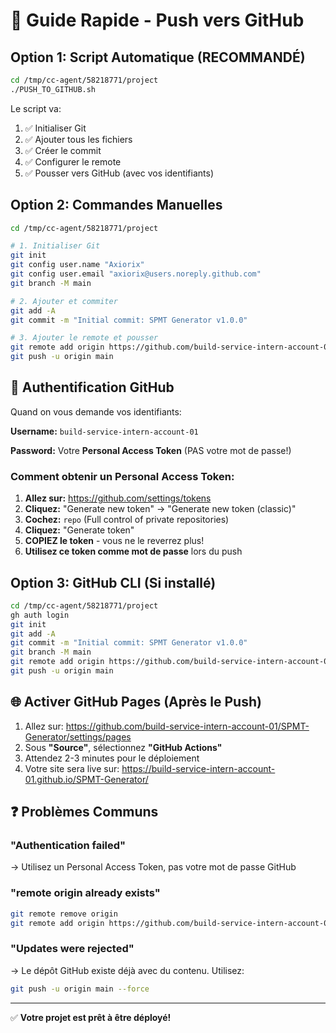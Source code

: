 # 🚀 Guide Rapide - Push vers GitHub

## Option 1: Script Automatique (RECOMMANDÉ)

```bash
cd /tmp/cc-agent/58218771/project
./PUSH_TO_GITHUB.sh
```

Le script va:
1. ✅ Initialiser Git
2. ✅ Ajouter tous les fichiers
3. ✅ Créer le commit
4. ✅ Configurer le remote
5. ✅ Pousser vers GitHub (avec vos identifiants)

## Option 2: Commandes Manuelles

```bash
cd /tmp/cc-agent/58218771/project

# 1. Initialiser Git
git init
git config user.name "Axiorix"
git config user.email "axiorix@users.noreply.github.com"
git branch -M main

# 2. Ajouter et commiter
git add -A
git commit -m "Initial commit: SPMT Generator v1.0.0"

# 3. Ajouter le remote et pousser
git remote add origin https://github.com/build-service-intern-account-01/SPMT-Generator.git
git push -u origin main
```

## 🔐 Authentification GitHub

Quand on vous demande vos identifiants:

**Username:** `build-service-intern-account-01`

**Password:** Votre **Personal Access Token** (PAS votre mot de passe!)

### Comment obtenir un Personal Access Token:

1. **Allez sur:** https://github.com/settings/tokens
2. **Cliquez:** "Generate new token" → "Generate new token (classic)"
3. **Cochez:** `repo` (Full control of private repositories)
4. **Cliquez:** "Generate token"
5. **COPIEZ le token** - vous ne le reverrez plus!
6. **Utilisez ce token comme mot de passe** lors du push

## Option 3: GitHub CLI (Si installé)

```bash
cd /tmp/cc-agent/58218771/project
gh auth login
git init
git add -A
git commit -m "Initial commit: SPMT Generator v1.0.0"
git branch -M main
git remote add origin https://github.com/build-service-intern-account-01/SPMT-Generator.git
git push -u origin main
```

## 🌐 Activer GitHub Pages (Après le Push)

1. Allez sur: https://github.com/build-service-intern-account-01/SPMT-Generator/settings/pages
2. Sous **"Source"**, sélectionnez **"GitHub Actions"**
3. Attendez 2-3 minutes pour le déploiement
4. Votre site sera live sur: https://build-service-intern-account-01.github.io/SPMT-Generator/

## ❓ Problèmes Communs

### "Authentication failed"
→ Utilisez un Personal Access Token, pas votre mot de passe GitHub

### "remote origin already exists"
```bash
git remote remove origin
git remote add origin https://github.com/build-service-intern-account-01/SPMT-Generator.git
```

### "Updates were rejected"
→ Le dépôt GitHub existe déjà avec du contenu. Utilisez:
```bash
git push -u origin main --force
```

---

✅ **Votre projet est prêt à être déployé!**
